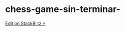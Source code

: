 # chess-game-sin-terminar-

[Edit on StackBlitz ⚡️](https://stackblitz.com/edit/web-platform-th3ksd)